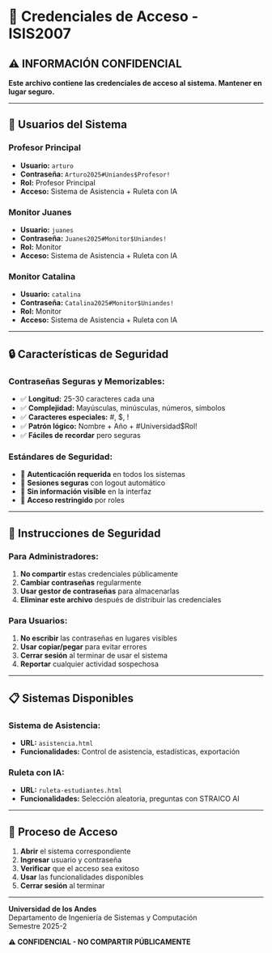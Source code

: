 # 🔐 **Credenciales de Acceso - ISIS2007**

## ⚠️ **INFORMACIÓN CONFIDENCIAL**

**Este archivo contiene las credenciales de acceso al sistema. Mantener en lugar seguro.**

---

## 👥 **Usuarios del Sistema**

### **Profesor Principal**
- **Usuario:** `arturo`
- **Contraseña:** `Arturo2025#Uniandes$Profesor!`
- **Rol:** Profesor Principal
- **Acceso:** Sistema de Asistencia + Ruleta con IA

### **Monitor Juanes**
- **Usuario:** `juanes`
- **Contraseña:** `Juanes2025#Monitor$Uniandes!`
- **Rol:** Monitor
- **Acceso:** Sistema de Asistencia + Ruleta con IA

### **Monitor Catalina**
- **Usuario:** `catalina`
- **Contraseña:** `Catalina2025#Monitor$Uniandes!`
- **Rol:** Monitor
- **Acceso:** Sistema de Asistencia + Ruleta con IA

---

## 🔒 **Características de Seguridad**

### **Contraseñas Seguras y Memorizables:**
- ✅ **Longitud:** 25-30 caracteres cada una
- ✅ **Complejidad:** Mayúsculas, minúsculas, números, símbolos
- ✅ **Caracteres especiales:** #, $, !
- ✅ **Patrón lógico:** Nombre + Año + #Universidad$Rol!
- ✅ **Fáciles de recordar** pero seguras

### **Estándares de Seguridad:**
- 🔐 **Autenticación requerida** en todos los sistemas
- 🔐 **Sesiones seguras** con logout automático
- 🔐 **Sin información visible** en la interfaz
- 🔐 **Acceso restringido** por roles

---

## 🚨 **Instrucciones de Seguridad**

### **Para Administradores:**
1. **No compartir** estas credenciales públicamente
2. **Cambiar contraseñas** regularmente
3. **Usar gestor de contraseñas** para almacenarlas
4. **Eliminar este archivo** después de distribuir las credenciales

### **Para Usuarios:**
1. **No escribir** las contraseñas en lugares visibles
2. **Usar copiar/pegar** para evitar errores
3. **Cerrar sesión** al terminar de usar el sistema
4. **Reportar** cualquier actividad sospechosa

---

## 📋 **Sistemas Disponibles**

### **Sistema de Asistencia:**
- **URL:** `asistencia.html`
- **Funcionalidades:** Control de asistencia, estadísticas, exportación

### **Ruleta con IA:**
- **URL:** `ruleta-estudiantes.html`
- **Funcionalidades:** Selección aleatoria, preguntas con STRAICO AI

---

## 🔄 **Proceso de Acceso**

1. **Abrir** el sistema correspondiente
2. **Ingresar** usuario y contraseña
3. **Verificar** que el acceso sea exitoso
4. **Usar** las funcionalidades disponibles
5. **Cerrar sesión** al terminar

---

**Universidad de los Andes**  
Departamento de Ingeniería de Sistemas y Computación  
Semestre 2025-2

**⚠️ CONFIDENCIAL - NO COMPARTIR PÚBLICAMENTE** 